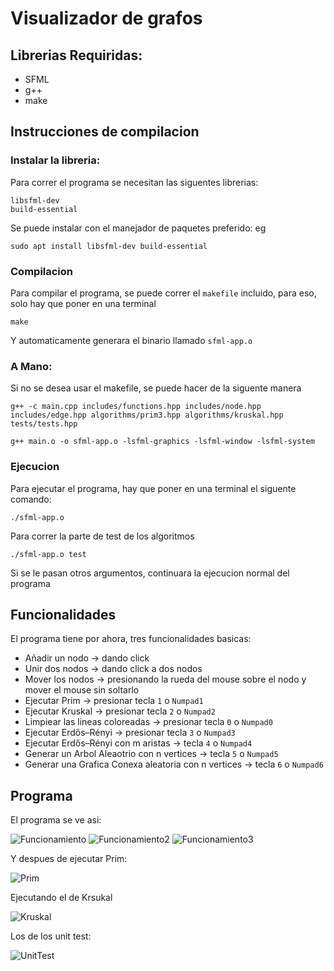 # Visualizador de grafos

## Librerias Requiridas:
* SFML
* g++
* make

## Instrucciones de compilacion

### Instalar la libreria:
Para correr el programa se necesitan las siguentes librerias:
```
libsfml-dev
build-essential
```
Se puede instalar con el manejador de paquetes preferido: eg 
```
sudo apt install libsfml-dev build-essential
```

### Compilacion

Para compilar el programa, se puede correr el `makefile` incluido, para eso, solo hay que poner en una terminal

```
make
```
Y automaticamente generara el binario llamado `sfml-app.o`

### A Mano:
Si no se desea usar el makefile, se puede hacer de la siguente manera
```
g++ -c main.cpp includes/functions.hpp includes/node.hpp includes/edge.hpp algorithms/prim3.hpp algorithms/kruskal.hpp tests/tests.hpp

g++ main.o -o sfml-app.o -lsfml-graphics -lsfml-window -lsfml-system
```

### Ejecucion
Para ejecutar el programa, hay que poner en una terminal el siguente comando:
```
./sfml-app.o
```
Para correr la parte de test de los algoritmos
```
./sfml-app.o test
```
Si se le pasan otros argumentos, continuara la ejecucion normal del programa
## Funcionalidades
El programa tiene por ahora, tres funcionalidades basicas:
* Añadir un nodo  -> dando click
* Unir dos nodos -> dando click a dos nodos
* Mover los nodos -> presionando la rueda del mouse sobre el nodo y mover el mouse sin soltarlo
* Ejecutar Prim -> presionar tecla `1` o `Numpad1`
* Ejecutar Kruskal -> presionar tecla `2` o `Numpad2`
* Limpiear las lineas coloreadas -> presionar tecla `0` o `Numpad0`
* Ejecutar Erdős–Rényi -> presionar tecla `3` o `Numpad3`
* Ejecutar Erdős–Rényi con m aristas -> tecla `4` o `Numpad4`
* Generar un Arbol Aleaotrio con n vertices -> tecla `5` o `Numpad5`
* Generar una Grafica Conexa aleatoria con n vertices -> tecla `6` o `Numpad6`
## Programa

El programa se ve asi:

![Funcionamiento](Images/Funcionamiento.png)
![Funcionamiento2](Images/Funcionamiento2.png)
![Funcionamiento3](Images/Funcionamiento3.png)

Y despues de ejecutar Prim:

![Prim](Images/prim_mst.png)

Ejecutando el de Krsukal

![Kruskal](Images/kruskal_mst.png)

Los de los unit test:

![UnitTest](Images/unit_test.png)

